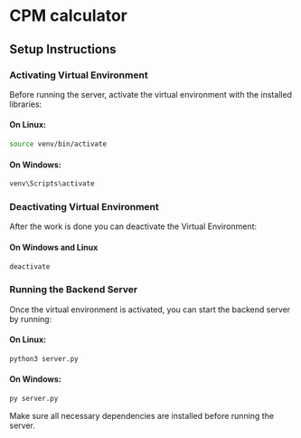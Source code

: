 # CPM calculator

## Setup Instructions

### Activating Virtual Environment
Before running the server, activate the virtual environment with the installed libraries:

#### On Linux:
```sh
source venv/bin/activate
```

#### On Windows:
```sh
venv\Scripts\activate
```

### Deactivating Virtual Environment
After the work is done you can deactivate the Virtual Environment:

#### On Windows and Linux 

```sh
deactivate
```

### Running the Backend Server
Once the virtual environment is activated, you can start the backend server by running:

#### On Linux:
```sh
python3 server.py
```

#### On Windows:
```sh
py server.py
```

Make sure all necessary dependencies are installed before running the server.

